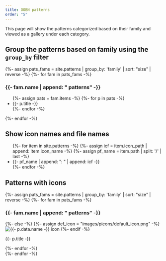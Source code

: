 ```yaml
---
title: OOBN patterns
order: "5"
---
```




This page will show the patterns categorized based on their family and viewed as a gallery under each category.

## Group the patterns based on family using the ```group_by``` filter

<div>
  {%- assign pats_fams = site.patterns | group_by: 'family' | sort: "size" | reverse -%}
  {%- for fam in pats_fams -%}
  <h3>{{- fam.name | append: " patterns" -}}</h3>
  <ul>
    {%- assign pats = fam.items -%}
    {%- for p in pats -%}
    <li>{{- p.title -}}</li>
    {%- endfor -%}

  </ul>
  {%- endfor -%}
</div>

## Show icon names and file names

<div>
<ul>
{%- for item in site.patterns -%}
{%- assign icf = item.icon_path | append: item.icon_name -%}
{%- assign pf_name = item.path | split: '/' | last -%}
<li>{{- pf_name | append: ": " | append: icf -}}</li>
{%- endfor -%}
</ul>
</div>

## Patterns with icons

<div>
  {%- assign pats_fams = site.patterns | group_by: 'family' | sort: "size" | reverse -%}
  {%- for fam in pats_fams -%}
  <h3>{{- fam.name | append: " patterns" -}}</h3>
<div class = "picon_container>
    {%- assign pats = fam.items -%}
    {%- for p in pats -%}
      {%- assign icon_file = p.icon_path | append: p.icon_name -%}
        {%- if icon_file.file.exists -%}
         <img src="{{- icon_file | relative_url -}}" alt="{{- p.data.name -}} icon" class="p_icon">
        {%- else -%}
          {%- assign def_icon = "images/picons/default_icon.png" -%}
        <img src="{{- def_icon | relative_url -}}" alt="{{- p.data.name -}} icon" class="p_icon">
          {%- endif -%}
        <p>{{- p.title -}}</p>
    {%- endfor -%}

</div>
  {%- endfor -%}
</div>

